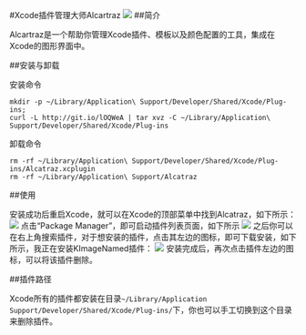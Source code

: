 #Xcode插件管理大师Alcartraz
![](https:github.com/zt1991616/blog/raw/master/Image/14031201.jpg)
##简介

Alcartraz是一个帮助你管理Xcode插件、模板以及颜色配置的工具，集成在Xcode的图形界面中。

##安装与卸载

安装命令
```
mkdir -p ~/Library/Application\ Support/Developer/Shared/Xcode/Plug-ins;
curl -L http://git.io/lOQWeA | tar xvz -C ~/Library/Application\ Support/Developer/Shared/Xcode/Plug-ins
```
卸载命令
```
rm -rf ~/Library/Application\ Support/Developer/Shared/Xcode/Plug-ins/Alcatraz.xcplugin
rm -rf ~/Library/Application\ Support/Alcatraz
```

##使用

安装成功后重启Xcode，就可以在Xcode的顶部菜单中找到Alcatraz，如下所示：
![](https:github.com/zt1991616/blog/raw/master/Image/14031202.png)
点击“Package Manager”，即可启动插件列表页面，如下所示
![](https:github.com/zt1991616/blog/raw/master/Image/14031203.png)
之后你可以在右上角搜索插件，对于想安装的插件，点击其左边的图标，即可下载安装，如下所示，我正在安装KImageNamed插件：
![](https:github.com/zt1991616/blog/raw/master/Image/14031204.png)
安装完成后，再次点击插件左边的图标，可以将该插件删除。

##插件路径

Xcode所有的插件都安装在目录`~/Library/Application Support/Developer/Shared/Xcode/Plug-ins/`下，你也可以手工切换到这个目录来删除插件。

